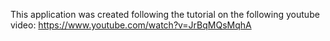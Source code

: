 This application was created following the tutorial on the following youtube video:
https://www.youtube.com/watch?v=JrBqMQsMqhA

